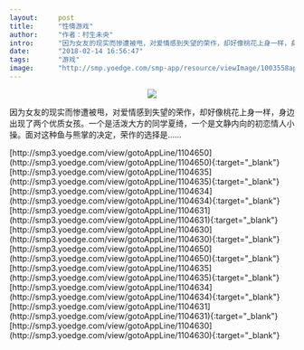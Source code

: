 ```yaml
---
layout:     post
title:      "性情游戏"
author:     "作者：村生未央"
intro:      "因为女友的现实而惨遭被甩，对爱情感到失望的荣作，却好像桃花上身一样，身边出现了两个优质女孩。一个是活泼大方的同学夏绮，一个是文静内向的初恋情人小操。面对这种鱼与熊掌的决定，荣作的选择是……"
date:       "2018-02-14 16:56:47"
tags:       "游戏"
image:      "http://smp.yoedge.com/smp-app/resource/viewImage/1003558appline.png"
---
```

<div style="text-align: center">
<p><img src="http://smp.yoedge.com/smp-app/resource/viewImage/1003558appline.png"/></p>
</div>
<p class="post-meta">
<span>因为女友的现实而惨遭被甩，对爱情感到失望的荣作，却好像桃花上身一样，身边出现了两个优质女孩。一个是活泼大方的同学夏绮，一个是文静内向的初恋情人小操。面对这种鱼与熊掌的决定，荣作的选择是……</span>
</p>
[http://smp3.yoedge.com/view/gotoAppLine/1104650](http://smp3.yoedge.com/view/gotoAppLine/1104650){:target="_blank"}
[http://smp3.yoedge.com/view/gotoAppLine/1104635](http://smp3.yoedge.com/view/gotoAppLine/1104635){:target="_blank"}
[http://smp3.yoedge.com/view/gotoAppLine/1104634](http://smp3.yoedge.com/view/gotoAppLine/1104634){:target="_blank"}
[http://smp3.yoedge.com/view/gotoAppLine/1104631](http://smp3.yoedge.com/view/gotoAppLine/1104631){:target="_blank"}
[http://smp3.yoedge.com/view/gotoAppLine/1104630](http://smp3.yoedge.com/view/gotoAppLine/1104630){:target="_blank"}
[http://smp3.yoedge.com/view/gotoAppLine/1104650](http://smp3.yoedge.com/view/gotoAppLine/1104650){:target="_blank"}
[http://smp3.yoedge.com/view/gotoAppLine/1104635](http://smp3.yoedge.com/view/gotoAppLine/1104635){:target="_blank"}
[http://smp3.yoedge.com/view/gotoAppLine/1104634](http://smp3.yoedge.com/view/gotoAppLine/1104634){:target="_blank"}
[http://smp3.yoedge.com/view/gotoAppLine/1104631](http://smp3.yoedge.com/view/gotoAppLine/1104631){:target="_blank"}
[http://smp3.yoedge.com/view/gotoAppLine/1104630](http://smp3.yoedge.com/view/gotoAppLine/1104630){:target="_blank"}


